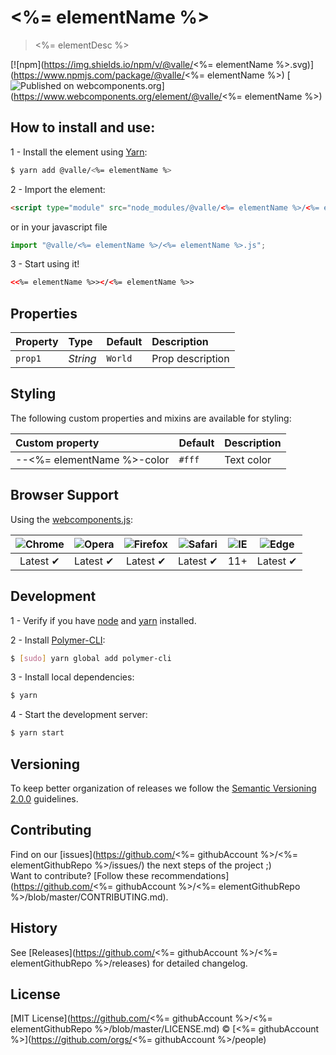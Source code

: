 ﻿# <%= elementName %>

> <%= elementDesc %>

[![npm](https://img.shields.io/npm/v/@valle/<%= elementName %>.svg)](https://www.npmjs.com/package/@valle/<%= elementName %>)
[![Published on webcomponents.org](https://img.shields.io/badge/webcomponents.org-published-blue.svg)](https://www.webcomponents.org/element/@valle/<%= elementName %>)

## How to install and use:

1 - Install the element using [Yarn](http://yarn.io/):

```sh
$ yarn add @valle/<%= elementName %>
```

2 -  Import the element:

```html
<script type="module" src="node_modules/@valle/<%= elementName %>/<%= elementName %>.js"></script>
```

or in your javascript file

```js
import "@valle/<%= elementName %>/<%= elementName %>.js";
```

3 - Start using it!

<!--
```
<custom-element-demo>
  <template>
    <script type="module" src="<%= elementName %>.js"></script>
    <next-code-block></next-code-block>
  </template>
</custom-element-demo>
```
-->

```html
<<%= elementName %>></<%= elementName %>>
```

## Properties

Property  | Type        | Default   | Description
:---      |:---         |:---       |:---
`prop1`   | *String*    | `World`   | Prop description

## Styling

The following custom properties and mixins are available for styling:

Custom property             | Default                   | Description
:---                        |:---                       |:---
--<%= elementName %>-color  | `#fff`                    | Text color

## Browser Support

Using the [webcomponents.js](https://github.com/WebComponents/webcomponentsjs):

 ![Chrome](https://cdnjs.cloudflare.com/ajax/libs/browser-logos/39.2.2/chrome/chrome_48x48.png) | ![Opera](https://cdnjs.cloudflare.com/ajax/libs/browser-logos/39.2.2/opera/opera_48x48.png) | ![Firefox](https://cdnjs.cloudflare.com/ajax/libs/browser-logos/39.2.2/firefox/firefox_48x48.png) | ![Safari](https://cdnjs.cloudflare.com/ajax/libs/browser-logos/39.2.2/safari/safari_48x48.png) |![IE](https://cdnjs.cloudflare.com/ajax/libs/browser-logos/39.2.2/archive/internet-explorer_9-11/internet-explorer_9-11_48x48.png) |  ![Edge](https://cdnjs.cloudflare.com/ajax/libs/browser-logos/39.2.2/edge/edge_48x48.png) |
:---: | :---: | :---: | :---: | :---: | :---: |
Latest ✔ | Latest ✔ | Latest ✔ | Latest ✔ | 11+ | Latest ✔

## Development

1 - Verify if you have [node](http://nodejs.org/) and [yarn](http://yarn.io/) installed.

2 - Install [Polymer-CLI](https://www.polymer-project.org/3.0/docs/tools/polymer-cli):

```sh
$ [sudo] yarn global add polymer-cli
```

3 - Install local dependencies:

```sh
$ yarn
```

4 - Start the development server:

```sh
$ yarn start
```

## Versioning

To keep better organization of releases we follow the [Semantic Versioning 2.0.0](http://semver.org/) guidelines.

## Contributing

Find on our [issues](https://github.com/<%= githubAccount %>/<%= elementGithubRepo %>/issues/) the next steps of the project ;)
<br>
Want to contribute? [Follow these recommendations](https://github.com/<%= githubAccount %>/<%= elementGithubRepo %>/blob/master/CONTRIBUTING.md).

## History

See [Releases](https://github.com/<%= githubAccount %>/<%= elementGithubRepo %>/releases) for detailed changelog.

## License

[MIT License](https://github.com/<%= githubAccount %>/<%= elementGithubRepo %>/blob/master/LICENSE.md) © [<%= githubAccount %>](https://github.com/orgs/<%= githubAccount %>/people)
